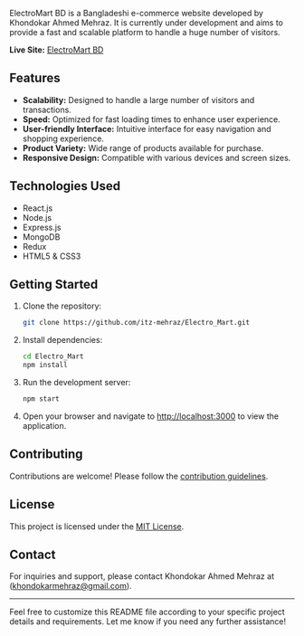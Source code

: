 

ElectroMart BD is a Bangladeshi e-commerce website developed by Khondokar Ahmed Mehraz. It is currently under development and aims to provide a fast and scalable platform to handle a huge number of visitors.

**Live Site:** [ElectroMart BD](https://electromartbd.netlify.app/)

## Features

- **Scalability:** Designed to handle a large number of visitors and transactions.
- **Speed:** Optimized for fast loading times to enhance user experience.
- **User-friendly Interface:** Intuitive interface for easy navigation and shopping experience.
- **Product Variety:** Wide range of products available for purchase.
- **Responsive Design:** Compatible with various devices and screen sizes.

## Technologies Used

- React.js
- Node.js
- Express.js
- MongoDB
- Redux
- HTML5 & CSS3

## Getting Started

1. Clone the repository:

   ```bash
   git clone https://github.com/itz-mehraz/Electro_Mart.git
   ```

2. Install dependencies:

   ```bash
   cd Electro_Mart
   npm install
   ```

3. Run the development server:

   ```bash
   npm start
   ```

4. Open your browser and navigate to [http://localhost:3000](http://localhost:3000) to view the application.

## Contributing

Contributions are welcome! Please follow the [contribution guidelines](CONTRIBUTING.md).

## License

This project is licensed under the [MIT License](LICENSE).

## Contact

For inquiries and support, please contact Khondokar Ahmed Mehraz at (khondokarmehraz@gmail.com).

---

Feel free to customize this README file according to your specific project details and requirements. Let me know if you need any further assistance!
